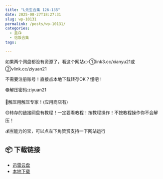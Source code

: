 ```yaml
---
title: "L先生合集 126-135"
date: 2025-08-27T18:27:31
slug: wp-10131
permalink: /posts/wp-10131/
categories:
  - 盖📺
  - 恰饭合集
tags:

---
```


如果两个网盘都没有资源了，看这个网站👉①link3.cc/xianyu21或②vlink.cc/ziyuan21

不需要注册账号！直接点本地下载转存OK？懂吧！

🟢解压密码:ziyuan21

🔵解压用解压专家！(应用商店有)

🟡转存的链接网盘有教程！一定要看教程！按教程操作！不按教程操作你不会解压！

💰🈶能力的宝，可以点左下角赞赏支持一下网站运行

## 📦 下载链接
- [迅雷云盘](https://blziyuan21.com/pay-download/10131?key=903b2039f7&down_id=0)
- [本地下载](https://blziyuan21.com/pay-download/10131?key=903b2039f7&down_id=1)

